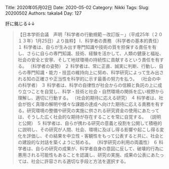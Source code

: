 ﻿Title: 2020年05月02日
Date: 2020-05-02
Category: Nikki
Tags: 
Slug: 20200502
Authors: takala4
Day: 127




肝に銘じる↓↓

>【日本学術会議　声明「科学者の行動規範－改訂版－」（平成25年（２０１３年）1月25日）より抜粋】
>Ⅰ．科学者の責務
>（科学者の基本的責任）
>１	科学者は、自らが生み出す専門知識や技術の質を担保する責任を有し、さらに自らの専門知識、技術、経験を活かして、人類の健康と福祉、社会の安全と安寧、そして地球環境の持続性に貢献するという責任を有する。
>（科学者の姿勢）
>２	科学者は、常に正直、誠実に判断、行動し、自らの専門知識・能力・技芸の維持向上に努め、科学研究によって生み出される知の正確さや正当性を科学的に示す最善の努力を払う。
（社会の中の科学者）
>３	科学者は、科学の自律性が社会からの信頼と負託の上に成り立つことを自覚し、科学・技術と社会・自然環境の関係を広い視野から理解し、適切に行動する。
>（社会的期待に応える研究）
>４	科学者は、社会が抱く真理の解明や様々な課題の達成へ向けた期待に応える責務を有する。研究環境の整備や研究の実施に供される研究資金の使用にあたっては、そうした広く社会的な期待が存在することを常に自覚する。
>（説明と公開）
>５	科学者は、自らが携わる研究の意義と役割を公開して積極的に説明し、その研究が人間、社会、環境に及ぼし得る影響や起こし得る変化を評価し、その結果を中立性・客観性をもって公表すると共に、社会との建設的な対話を築くように努める。
>（科学研究の利用の両義性）
>６	科学者は、自らの研究の成果が、科学者自身の意図に反して、破壊的行為に悪用される可能性もあることを認識し、研究の実施、成果の公表にあたっては、社会に許容される適切な手段と方法を選択する。